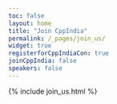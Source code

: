 ```yaml
---
toc: false
layout: home
title: "Join CppIndia"
permalink: /_pages/join_us/
widget: true
registerforCppIndiaCon: true
joinCppIndia: false
speakers: false
---
```


{% include join_us.html %}